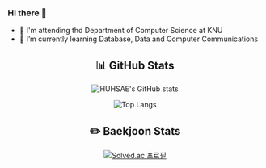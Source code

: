 ### Hi there 👋
  - 🧐 I'm attending thd Department of Computer Science at KNU
  - 🌱 I’m currently learning Database, Data and Computer Communications
<!--
**HUHSAE/HUHSAE** is a ✨ _special_ ✨ repository because its `README.md` (this file) appears on your GitHub profile.

Here are some ideas to get you started:

- 🔭 I’m currently working on ...
- 🌱 I’m currently learning ...
- 👯 I’m looking to collaborate on ...
- 🤔 I’m looking for help with ...
- 💬 Ask me about ...
- 📫 How to reach me: ...
- 😄 Pronouns: ...
- ⚡ Fun fact: ...
-->

<div align = center>
  
  📊 GitHub Stats
  ------------------
  ![HUHSAE's GitHub stats](https://github-readme-stats.vercel.app/api?username=HUHSAE&show_icons=true&theme=nightowl)
  
  ![Top Langs](https://github-readme-stats.vercel.app/api/top-langs/?username=HUHSAE&layout=compact&theme=nightowl)
  
  ✏️ Baekjoon Stats
  ---------------------
  [![Solved.ac 프로필](http://mazassumnida.wtf/api/v2/generate_badge?boj=dragonsd)](https://solved.ac/dragonsd)
  
</div>
  
 
